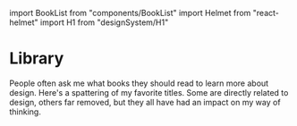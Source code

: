 import BookList from "components/BookList"
import Helmet from "react-helmet"
import H1 from "designSystem/H1"

<Helmet title="Library" />

<H1 width={30} slant={13}>Library</H1>

People often ask me what books they should read to learn more about design.
Here's a spattering of my favorite titles. Some are directly related to design,
others far removed, but they all have had an impact on my way of thinking.

<BookList />
